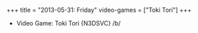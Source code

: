 +++
title = "2013-05-31: Friday"
video-games = ["Toki Tori"]
+++


* Video Game: Toki Tori {N3DSVC} /b/
